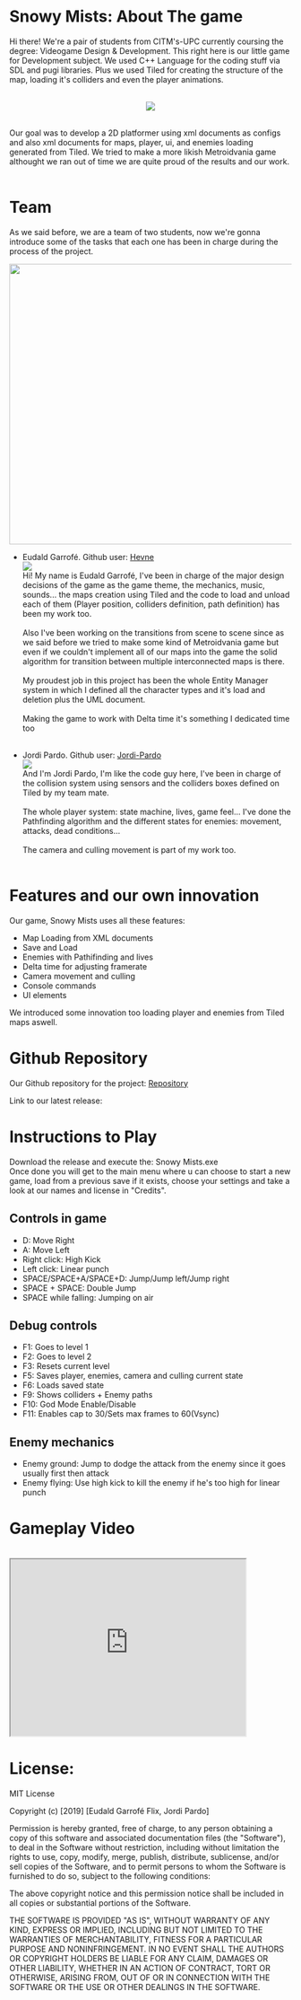# Snowy Mists: About The game

Hi there! We're a pair of students from CITM's-UPC currently coursing the degree: Videogame Design & Development.
This right here is our little game for Development subject. We used C++ Language for the coding stuff via SDL and pugi libraries. Plus we used Tiled for creating the structure of the map, loading it's colliders and even the player animations. <br> <br>
<p align="center">
<img src="Web_Pics/software.png"> <br> <br>
</p>

Our goal was to develop a 2D platformer using xml documents as configs and also xml documents for maps, player, ui, and enemies loading generated from Tiled. We tried to make a more likish Metroidvania game althought we ran out of time we are quite proud of the results and our work. <br> <br>

# Team

As we said before, we are a team of two students, now we're gonna introduce some of the tasks that each one has been in charge during the process of the project. <br>
<p align="center">
<img width="700" height="500" src="Web_Pics/team_pic.PNG"><br>
</p>


* Eudald Garrofé. Github user: [Hevne](https://github.com/Hevne)<br>
<img src="Web_Pics/eudald_pic.png"><br>
Hi! My name is Eudald Garrofé, I've been in charge of the major design decisions of the game as the game theme, the mechanics, music, sounds... the maps creation using Tiled and the code to load and unload each of them (Player position, colliders definition, path definition) has been my work too.<br> <br>
Also I've been working on the transitions from scene to scene since as we said before we tried to make some kind of Metroidvania game but even if we couldn't implement all of our maps into the game the solid algorithm for transition between multiple interconnected maps is there. <br> <br>
My proudest job in this project has been the whole Entity Manager system in which I defined all the character types and it's load and deletion plus the UML document. <br> <br>
Making the game to work with Delta time it's something I dedicated time too <br> <br>

* Jordi Pardo. Github user: [Jordi-Pardo](https://github.com/Jordi-Pardo)<br>
<img src="Web_Pics/jordi_pic.png"><br>
And I'm Jordi Pardo, I'm like the code guy here, I've been in charge of the collision system using sensors and the colliders boxes defined on Tiled by my team mate.<br> <br>
The whole player system: state machine, lives, game feel... I've done the Pathfinding algorithm and the different states for enemies: movement, attacks, dead conditions... <br> <br>
The camera and culling movement is part of my work too. <br> <br>

# Features and our own innovation

Our game, Snowy Mists uses all these features:
* Map Loading from XML documents
* Save and Load
* Enemies with Pathifinding and lives
* Delta time for adjusting framerate 
* Camera movement and culling
* Console commands
* UI elements

We introduced some innovation too loading player and enemies from Tiled maps aswell.

# Github Repository

Our Github repository for the project:
[Repository](https://github.com/Development-CITM/2D-Platformer) <br>

Link to our latest release:
<br>


# Instructions to Play

Download the release and execute the: Snowy Mists.exe <br>
Once done you will get to the main menu where u can choose to start a new game, load from a previous save if it exists, choose your settings and take a look at our names and license in "Credits".

## Controls in game

* D: Move Right
* A: Move Left
* Right click: High Kick
* Left click: Linear punch
* SPACE/SPACE+A/SPACE+D: Jump/Jump left/Jump right
* SPACE + SPACE: Double Jump
* SPACE while falling: Jumping on air

## Debug controls

* F1: Goes to level 1
* F2: Goes to level 2
* F3: Resets current level
* F5: Saves player, enemies, camera and culling current state
* F6: Loads saved state
* F9: Shows colliders + Enemy paths
* F10: God Mode Enable/Disable
* F11: Enables cap to 30/Sets max frames to 60(Vsync)

## Enemy mechanics

* Enemy ground: Jump to dodge the attack from the enemy since it goes usually first then attack
* Enemy flying: Use high kick to kill the enemy if he's too high for linear punch

# Gameplay Video
<br>
<iframe width="420" height="315" src="https://www.youtube.com/watch?v=mlpxr2GmcT4e"></iframe>
          
# License:

MIT License

Copyright (c) [2019] [Eudald Garrofé Flix, Jordi Pardo]

Permission is hereby granted, free of charge, to any person obtaining a copy
of this software and associated documentation files (the "Software"), to deal
in the Software without restriction, including without limitation the rights
to use, copy, modify, merge, publish, distribute, sublicense, and/or sell
copies of the Software, and to permit persons to whom the Software is
furnished to do so, subject to the following conditions:

The above copyright notice and this permission notice shall be included in all
copies or substantial portions of the Software.

THE SOFTWARE IS PROVIDED "AS IS", WITHOUT WARRANTY OF ANY KIND, EXPRESS OR
IMPLIED, INCLUDING BUT NOT LIMITED TO THE WARRANTIES OF MERCHANTABILITY,
FITNESS FOR A PARTICULAR PURPOSE AND NONINFRINGEMENT. IN NO EVENT SHALL THE
AUTHORS OR COPYRIGHT HOLDERS BE LIABLE FOR ANY CLAIM, DAMAGES OR OTHER
LIABILITY, WHETHER IN AN ACTION OF CONTRACT, TORT OR OTHERWISE, ARISING FROM,
OUT OF OR IN CONNECTION WITH THE SOFTWARE OR THE USE OR OTHER DEALINGS IN THE
SOFTWARE.
           
